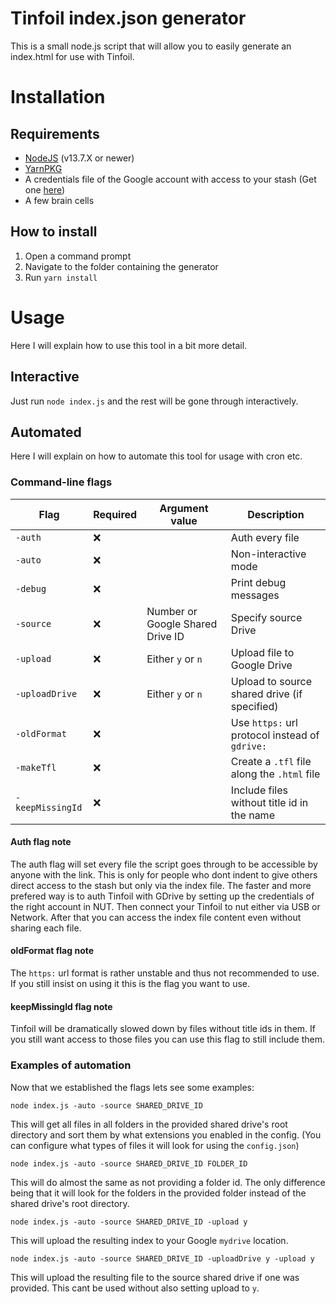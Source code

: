 # Tinfoil index.json generator

This is a small node.js script that will allow you to easily generate an index.html for use with Tinfoil.


# Installation

## Requirements
- [NodeJS](https://nodejs.org/en/) (v13.7.X or newer)
- [YarnPKG](https://yarnpkg.com/lang/en/)
- A credentials file of the Google account with access to your stash (Get one [here](https://developers.google.com/drive/api/v3/quickstart/nodejs))
- A few brain cells

## How to install

1. Open a command prompt
2. Navigate to the folder containing the generator
3. Run `yarn install`

# Usage

Here I will explain how to use this tool in a bit more detail.

## Interactive

Just run `node index.js` and the rest will be gone through interactively.

## Automated

Here I will explain on how to automate this tool for usage with cron etc.

### Command-line flags

|Flag|Required|Argument value|Description
|--|--|--|--|
|`-auth`|❌||Auth every file|
|`-auto`|❌||Non-interactive mode|
|`-debug`|❌||Print debug messages|
|`-source`|❌|Number or Google Shared Drive ID|Specify source Drive|
|`-upload`|❌|Either `y` or `n`|Upload file to Google Drive|
|`-uploadDrive`|❌|Either `y` or `n`|Upload to source shared drive (if specified)|
|`-oldFormat`|❌||Use `https:` url protocol instead of `gdrive:`|
|`-makeTfl`|❌||Create a `.tfl` file along the `.html` file|
|`-keepMissingId`|❌||Include files without title id in the name|

#### Auth flag note
The auth flag will set every file the script goes through to be accessible by anyone with the link.
This is only for people who dont indent to give others direct access to the stash but only via the index file.
The faster and more prefered way is to auth Tinfoil with GDrive by setting up the credentials of the right account in NUT.
Then connect your Tinfoil to nut either via USB or Network. After that you can access the index file content even without sharing each file.

#### oldFormat flag note
The `https:` url format is rather unstable and thus not recommended to use.
If you still insist on using it this is the flag you want to use.

#### keepMissingId flag note
Tinfoil will be dramatically slowed down by files without title ids in them.
If you still want access to those files you can use this flag to still include them.

### Examples of automation
Now that we established the flags lets see some examples:

`node index.js -auto -source SHARED_DRIVE_ID`

This will get all files in all folders in the provided shared drive's root directory and sort them by what extensions you enabled in the config. (You can configure what types of files it will look for using the `config.json`)

`node index.js -auto -source SHARED_DRIVE_ID FOLDER_ID`

This will do almost the same as not providing a folder id. The only difference being that it will look for the folders in the provided folder instead of the shared drive's root directory.

`node index.js -auto -source SHARED_DRIVE_ID -upload y`

This will upload the resulting index to your Google `mydrive` location.

`node index.js -auto -source SHARED_DRIVE_ID -uploadDrive y -upload y`

This will upload the resulting file to the source shared drive if one was provided. This cant be used without also setting upload to `y`.
